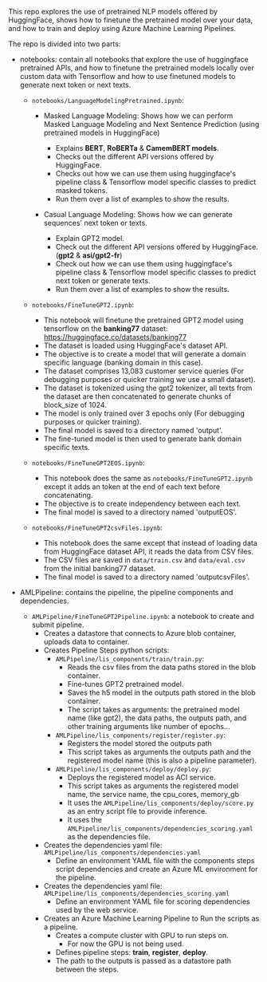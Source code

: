 This repo explores the use of pretrained NLP models offered by HuggingFace, shows how to finetune the pretrained model over your data, and how to train and deploy using Azure Machine Learning Pipelines.

The repo is divided into two parts:

* notebooks: contain all notebooks that explore the use of huggingface pretrained APIs, and how to finetune the pretrained models locally over custom data with Tensorflow and how to use finetuned models to generate next token or next texts.

    * `notebooks/LanguageModelingPretrained.ipynb`: 
        *  Masked Language Modeling: Shows how we can perform Masked Language Modeling and Next Sentence Prediction (using pretrained models in HuggingFace)
            * Explains **BERT**, **RoBERTa** & **CamemBERT models**.
            * Checks out the different API versions offered by HuggingFace.
            * Checks out how we can use them using huggingface's pipeline class & Tensorflow model specific classes to predict masked tokens. 
            * Run them over a list of examples to show the results.
        
        * Casual Language Modeling: Shows how we can generate sequences' next token or texts.
            * Explain GPT2 model.
            * Check out the different API versions offered by HuggingFace. (**gpt2** & **asi/gpt2-fr**)
            * Check out how we can use them using huggingface's pipeline class & Tensorflow model specific classes to predict next token or generate texts.
            * Run them over a list of examples to show the results.

    * `notebooks/FineTuneGPT2.ipynb`: 
        * This notebook will finetune the pretrained GPT2 model using tensorflow on the **banking77** dataset: https://huggingface.co/datasets/banking77
        * The dataset is loaded using HuggingFace's dataset API.
        * The objective is to create a model that will generate a domain specific language (banking domain in this case).
        * The dataset comprises 13,083 customer service queries (For debugging purposes or quicker training we use a small dataset).
        * The dataset is tokenized using the gpt2 tokenizer, all texts from the dataset are then concatenated to generate chunks of block_size of 1024.
        * The model is only trained over 3 epochs only (For debugging purposes or quicker training).
        * The final model is saved to a directory named 'output'.
        * The fine-tuned model is then used to generate bank domain specific texts.

    * `notebooks/FineTuneGPT2EOS.ipynb`: 
        * This notebook does the same as `notebooks/FineTuneGPT2.ipynb` except it adds an <EOS> token at the end of each text before concatenating.
        * The objective is to create independency between each text.
        * The final model is saved to a directory named 'outputEOS'.

    * `notebooks/FineTuneGPT2csvFiles.ipynb`:
        * This notebook does the same except that instead of loading data from HuggingFace dataset API, it reads the data from CSV files.
        * The CSV files are saved in `data/train.csv` and `data/eval.csv` from the initial banking77 dataset.
        * The final model is saved to a directory named 'outputcsvFiles'.


* AMLPipeline: contains the pipeline, the pipeline components and dependencies.
    * `AMLPipeline/FineTuneGPT2Pipeline.ipynb`: a notebook to create and submit pipeline.
        * Creates a datastore that connects to Azure blob container, uploads data to container.
        * Creates Pipeline Steps python scripts:
            * `AMLPipeline/lis_components/train/train.py`: 
                * Reads the csv files from the data paths stored in the blob container.
                * Fine-tunes GPT2 pretrained model.
                * Saves the h5 model in the outputs path stored in the blob container.
                * The script takes as arguments: the pretrained model name (like gpt2), the data paths, the outputs path, and other training arguments like number of epochs...
            * `AMLPipeline/lis_components/register/register.py`:
                * Registers the model stored the outputs path
                * This script takes as arguments the outputs path and the registered model name (this is also a pipeline parameter).
            * `AMLPipeline/lis_components/deploy/deploy.py`:
                * Deploys the registered model as ACI service.
                * This script takes as arguments the registered model name, the service name, the cpu_cores, memory_gb
                * It uses the `AMLPipeline/lis_components/deploy/score.py` as an entry script file to provide inference.
                * It uses the `AMLPipeline/lis_components/dependencies_scoring.yaml` as the dependencies file.
        * Creates the dependencies yaml file: `AMLPipeline/lis_components/dependencies.yaml`
            * Define an environment YAML file with the components steps script dependencies and create an Azure ML environment for the pipeline.
        * Creates the dependencies yaml file: `AMLPipeline/lis_components/dependencies_scoring.yaml`
            * Define an environment YAML file for scoring dependencies used by the web service.
        * Creates an Azure Machine Learning Pipeline to Run the scripts as a pipeline.
            * Creates a compute cluster with GPU to run steps on.
                * For now the GPU is not being used.
            * Defines pipeline steps: **train**, **register**, **deploy**.
            * The path to the outputs is passed as a datastore path between the steps.

        
        